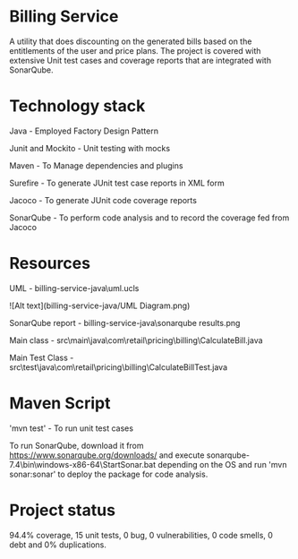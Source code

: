# Billing Service
A utility that does discounting on the generated bills based on the entitlements of the user and price plans. The project is covered with extensive Unit test cases and coverage reports that are integrated with SonarQube.

# Technology stack 

Java - Employed Factory Design Pattern

Junit and Mockito - Unit testing with mocks

Maven - To Manage dependencies and plugins

Surefire - To generate JUnit test case reports in XML form

Jacoco - To generate JUnit code coverage reports

SonarQube - To perform code analysis and to record the coverage fed from Jacoco

# Resources 

UML - billing-service-java\uml.ucls

![Alt text](billing-service-java/UML Diagram.png)

SonarQube report -  billing-service-java\sonarqube results.png

Main class - src\main\java\com\retail\pricing\billing\CalculateBill.java

Main Test Class - src\test\java\com\retail\pricing\billing\CalculateBillTest.java

# Maven Script

'mvn test' - To run unit test cases

To run SonarQube, download it from https://www.sonarqube.org/downloads/ and execute sonarqube-7.4\bin\windows-x86-64\StartSonar.bat depending on the OS and run 'mvn sonar:sonar' to deploy the package for code analysis.

# Project status

94.4% coverage, 15 unit tests, 0 bug, 0 vulnerabilities, 0 code smells, 0 debt and 0% duplications.




